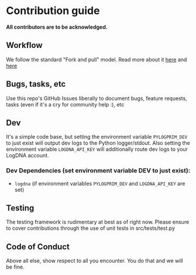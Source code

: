 # Contribution guide

**All contributors are to be acknowledged.**

## Workflow

We follow the standard "Fork and pull" model.  Read more about it [here](https://docs.github.com/en/github/collaborating-with-pull-requests/getting-started/about-collaborative-development-models#fork-and-pull-model) and [here](https://gist.github.com/Chaser324/ce0505fbed06b947d962)

## Bugs, tasks, etc

Use this repo's GitHub Issues liberally to document bugs, feature requests, tasks (even if it's a cry for community help :), etc

## Dev

It's a simple code base, but setting the environment variable `PYLOGPRIM_DEV` to just exist will output dev logs to the Python logger/stdout.  Also setting the environment variable `LOGDNA_API_KEY` will additionally route dev logs to your LogDNA account.

### Dev Dependencies (set environment variable DEV to just exist):
* `logdna` (if environment variables `PYLOGPRIM_DEV` and `LOGDNA_API_KEY` are set)

## Testing

The testing framework is rudimentary at best as of right now. Please ensure to cover contributions through the use of unit tests in src/tests/test.py

## Code of Conduct

Above all else, show respect to all you encounter.  You do that and we will be fine.
